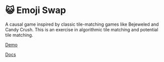 # 😺 Emoji Swap

A causal game inspired by classic tile-matching games like Bejeweled and Candy Crush. This is an exercise in algorithmic tile matching and potential tile matching.

[Demo](https://daveteply.github.io/emoji-swap/demo-0.1.9/)

[Docs](https://daveteply.github.io/emoji-swap/)
